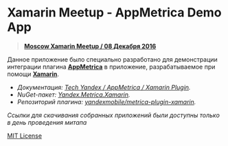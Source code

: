 # Xamarin Meetup - AppMetrica Demo App

> **[Moscow Xamarin Meetup / 08 Декабря 2016](https://www.meetup.com/Moscow-Xamarin-Meetup/events/235899539/)**

Данное приложение было специально разработано для демонстрации интеграции плагина **[AppMetrica](https://appmetrica.yandex.ru)** в приложение, разрабатываемое при помощи **[Xamarin](https://www.xamarin.com)**.

* *Документация: [Tech Yandex / AppMetrica / Xamarin Plugin](https://tech.yandex.ru/metrica-mobile-sdk/doc/mobile-sdk-dg/concepts/xamarin-plugin-docpage/).*
* *NuGet-пакет: [Yandex.Metrica.Xamarin](https://www.nuget.org/packages/Yandex.Metrica.Xamarin/).*
* *Репозиторий плагина: [yandexmobile/metrica-plugin-xamarin](https://github.com/yandexmobile/metrica-plugin-xamarin).*

*Ссылки для скачивания собранных приложений были доступны только в день проведения митапа*

[MIT License](LICENSE)
